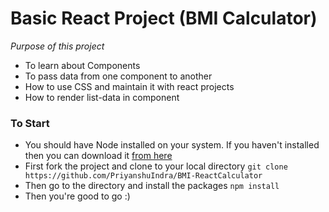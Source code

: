 # Basic React Project (BMI Calculator)
 *Purpose of this project*
 - To learn about Components
 - To pass data from one component to another
 - How to use CSS and maintain it with react projects
 - How to render list-data in component

### To Start
- You should have Node installed on your system. If you haven't installed then you can download it [from here](https://nodejs.org/en/download/)
- First fork the project and clone to your local directory
    `git clone https://github.com/PriyanshuIndra/BMI-ReactCalculator`
- Then go to the directory and install the packages
    `npm install`
- Then you're good to go :)


